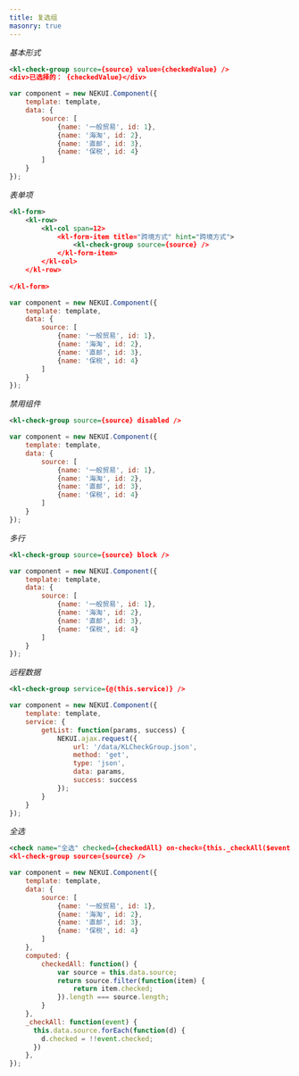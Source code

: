 ```yaml
---
title: 复选组
masonry: true
---
```

<!-- demo_start -->
*基本形式*
<div class="m-example"></div>

```xml
<kl-check-group source={source} value={checkedValue} />
<div>已选择的： {checkedValue}</div>
```

```javascript
var component = new NEKUI.Component({
    template: template,
    data: {
        source: [
            {name: '一般贸易', id: 1},
            {name: '海淘', id: 2},
            {name: '直邮', id: 3},
            {name: '保税', id: 4}
        ]
    }
});
```
<!-- demo_end -->

<!-- demo_start -->
*表单项*

<div class="m-example"></div>

```xml
<kl-form>
    <kl-row>
        <kl-col span=12>
            <kl-form-item title="跨境方式" hint="跨境方式">
                <kl-check-group source={source} />
            </kl-form-item>
        </kl-col>
    </kl-row>
    
</kl-form>
```

```javascript
var component = new NEKUI.Component({
    template: template,
    data: {
        source: [
            {name: '一般贸易', id: 1},
            {name: '海淘', id: 2},
            {name: '直邮', id: 3},
            {name: '保税', id: 4}
        ]
    }
});
```
<!-- demo_end -->

<!-- demo_start -->
*禁用组件*
<div class="m-example"></div>

```xml
<kl-check-group source={source} disabled />
```

```javascript
var component = new NEKUI.Component({
    template: template,
    data: {
        source: [
            {name: '一般贸易', id: 1},
            {name: '海淘', id: 2},
            {name: '直邮', id: 3},
            {name: '保税', id: 4}
        ]
    }
});
```
<!-- demo_end -->

<!-- demo_start -->
*多行*
<div class="m-example"></div>

```xml
<kl-check-group source={source} block />
```

```javascript
var component = new NEKUI.Component({
    template: template,
    data: {
        source: [
            {name: '一般贸易', id: 1},
            {name: '海淘', id: 2},
            {name: '直邮', id: 3},
            {name: '保税', id: 4}
        ]
    }
});
```
<!-- demo_end -->

<!-- demo_start -->
*远程数据*
<div class="m-example"></div>

```xml
<kl-check-group service={@(this.service)} />
```

```javascript
var component = new NEKUI.Component({
    template: template,
    service: {
        getList: function(params, success) {
            NEKUI.ajax.request({
                url: '/data/KLCheckGroup.json',
                method: 'get',
                type: 'json',
                data: params,
                success: success
            });
        }
    }
});
```
<!-- demo_end -->

<!-- demo_start -->
*全选*
<div class="m-example"></div>

```xml
<check name="全选" checked={checkedAll} on-check={this._checkAll($event)} />
<kl-check-group source={source} />
```

```javascript
var component = new NEKUI.Component({
    template: template,
    data: {
        source: [
            {name: '一般贸易', id: 1},
            {name: '海淘', id: 2},
            {name: '直邮', id: 3},
            {name: '保税', id: 4}
        ]
    },
    computed: {
        checkedAll: function() {
            var source = this.data.source;
            return source.filter(function(item) {
                return item.checked;
            }).length === source.length;
        }
    },
    _checkAll: function(event) {
      this.data.source.forEach(function(d) {
        d.checked = !!event.checked;
      })
    },
});
```
<!-- demo_end -->
